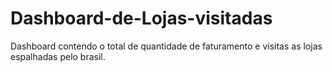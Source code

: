 # Dashboard-de-Lojas-visitadas
Dashboard contendo o total de quantidade de faturamento e visitas as lojas espalhadas pelo brasil.
